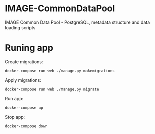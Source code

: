 # IMAGE-CommonDataPool
IMAGE Common Data Pool - PostgreSQL, metadata structure and data loading scripts

# Runing app
Create migrations:

```docker-compose run web ./manage.py makemigrations```

Apply migrations:

 ```docker-compose run web ./manage.py migrate```
 
Run app:

```docker-compose up```

Stop app:

```docker-compose down```

 
